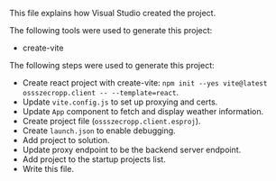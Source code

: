 This file explains how Visual Studio created the project.

The following tools were used to generate this project:
- create-vite

The following steps were used to generate this project:
- Create react project with create-vite: `npm init --yes vite@latest ossszecropp.client -- --template=react`.
- Update `vite.config.js` to set up proxying and certs.
- Update `App` component to fetch and display weather information.
- Create project file (`ossszecropp.client.esproj`).
- Create `launch.json` to enable debugging.
- Add project to solution.
- Update proxy endpoint to be the backend server endpoint.
- Add project to the startup projects list.
- Write this file.

